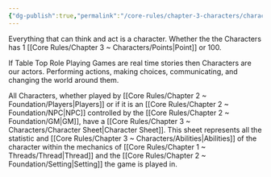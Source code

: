 ```yaml
---
{"dg-publish":true,"permalink":"/core-rules/chapter-3-characters/character/"}
---
```


Everything that can think and act is a character. Whether the the Characters has 1 [[Core Rules/Chapter 3 ~ Characters/Points\|Point]] or 100. 

If Table Top Role Playing Games are real time stories then Characters are our actors. Performing actions, making choices, communicating, and changing the world around them.

All Characters, whether played by [[Core Rules/Chapter 2 ~ Foundation/Players\|Players]] or if it is an [[Core Rules/Chapter 2 ~ Foundation/NPC\|NPC]] controlled by the [[Core Rules/Chapter 2 ~ Foundation/GM\|GM]], have a [[Core Rules/Chapter 3 ~ Characters/Character Sheet\|Character Sheet]]. This sheet represents all the statistic and [[Core Rules/Chapter 3 ~ Characters/Abilities\|Abilities]] of the character within the mechanics of [[Core Rules/Chapter 1 ~ Threads/Thread\|Thread]] and the [[Core Rules/Chapter 2 ~ Foundation/Setting\|Setting]] the game is played in.